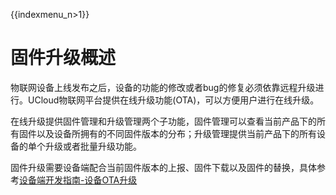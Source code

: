 {{indexmenu_n>1}}

# 固件升级概述


物联网设备上线发布之后，设备的功能的修改或者bug的修复必须依靠远程升级进行。UCloud物联网平台提供在线升级功能(OTA)，可以方便用户进行在线升级。

在线升级提供固件管理和升级管理两个子功能，固件管理可以查看当前产品下的所有固件以及设备所拥有的不同固件版本的分布；升级管理提供当前产品下的所有设备的单个升级或者批量升级功能。

固件升级需要设备端配合当前固件版本的上报、固件下载以及固件的替换，具体参考[设备端开发指南-设备OTA升级]()

